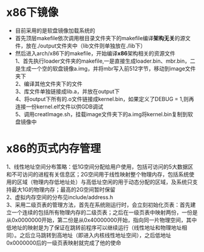 
# x86下镜像  

* 目前采用的是软盘镜像加载系统的    
* 首先顶层makefile依次调用根目录文件夹下的makefile编译**架构无关**的源文件，放在./output文件夹中（lib文件则单独放在./lib下）  
* 然后进入arch/x86下的makefile，开始编译**x86**架构相关的资源文件  
  1、首先执行loader文件夹的makefile,一是直接生成loader.bin、mbr.bin，二是生成一个空的软盘镜像a.img，并将mbr写入前512字节，移动到image文件夹下  
  2、编译其他文件夹下的文件  
  3、库文件单独链接成lib.a，并放在output下  
  4、将output下所有的.o文件链接成kernel.bin，如果定义了DEBUG = 1,则再连接一份kernel.elf文件以供GDB调试  
  5、调用creatImage.sh，挂载image文件夹下的a.img将kernel.bin复制到软盘镜像中  


# x86的页式内存管理  
  1、线性地址空间分布策略：低1G空间分配给用户使用，包括可访问的5大数据区和不可访问的进程有关信息区；2G空间用于线性映射整个物理内存，包括系统使用的区域（物理内存低地址处）与高低址空闲的用于动态分配的区域，及系统只支持最大1G的物理内存；最高的2G空间暂时保留  
  2、虚拟内存空间的分布见include/address.h  
  3、采用二级页表的管理方法，首先在系统刚运行时，会立刻初始化页表：首先建立一个连续的包括所有物理内存的二级页表；之后在一级页表中映射两份，一份是从0x0000000开始，第二份是从0x40000000开始，指向同一片物理空间，其中低地址的映射是为了保证在跳转前程序可以继续运行（线性地址和物理地址相同）。之后立马跳转到高地址（即进入内核线性地址空间），之后低地址0x0000000后的一级页表映射就完成了他的使命  

